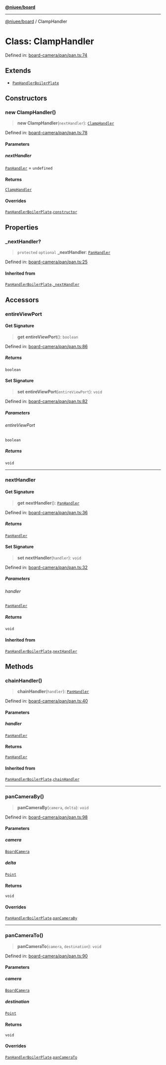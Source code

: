 [**@niuee/board**](../README.md)

***

[@niuee/board](../globals.md) / ClampHandler

# Class: ClampHandler

Defined in: [board-camera/pan/pan.ts:74](https://github.com/niuee/board/blob/a0a1179721d4f4b943b6a9bc156753ac9737e502/src/board-camera/pan/pan.ts#L74)

## Extends

- [`PanHandlerBoilerPlate`](PanHandlerBoilerPlate.md)

## Constructors

### new ClampHandler()

> **new ClampHandler**(`nextHandler`): [`ClampHandler`](ClampHandler.md)

Defined in: [board-camera/pan/pan.ts:78](https://github.com/niuee/board/blob/a0a1179721d4f4b943b6a9bc156753ac9737e502/src/board-camera/pan/pan.ts#L78)

#### Parameters

##### nextHandler

[`PanHandler`](../interfaces/PanHandler.md) = `undefined`

#### Returns

[`ClampHandler`](ClampHandler.md)

#### Overrides

[`PanHandlerBoilerPlate`](PanHandlerBoilerPlate.md).[`constructor`](PanHandlerBoilerPlate.md#constructors)

## Properties

### \_nextHandler?

> `protected` `optional` **\_nextHandler**: [`PanHandler`](../interfaces/PanHandler.md)

Defined in: [board-camera/pan/pan.ts:25](https://github.com/niuee/board/blob/a0a1179721d4f4b943b6a9bc156753ac9737e502/src/board-camera/pan/pan.ts#L25)

#### Inherited from

[`PanHandlerBoilerPlate`](PanHandlerBoilerPlate.md).[`_nextHandler`](PanHandlerBoilerPlate.md#_nexthandler)

## Accessors

### entireViewPort

#### Get Signature

> **get** **entireViewPort**(): `boolean`

Defined in: [board-camera/pan/pan.ts:86](https://github.com/niuee/board/blob/a0a1179721d4f4b943b6a9bc156753ac9737e502/src/board-camera/pan/pan.ts#L86)

##### Returns

`boolean`

#### Set Signature

> **set** **entireViewPort**(`entireViewPort`): `void`

Defined in: [board-camera/pan/pan.ts:82](https://github.com/niuee/board/blob/a0a1179721d4f4b943b6a9bc156753ac9737e502/src/board-camera/pan/pan.ts#L82)

##### Parameters

###### entireViewPort

`boolean`

##### Returns

`void`

***

### nextHandler

#### Get Signature

> **get** **nextHandler**(): [`PanHandler`](../interfaces/PanHandler.md)

Defined in: [board-camera/pan/pan.ts:36](https://github.com/niuee/board/blob/a0a1179721d4f4b943b6a9bc156753ac9737e502/src/board-camera/pan/pan.ts#L36)

##### Returns

[`PanHandler`](../interfaces/PanHandler.md)

#### Set Signature

> **set** **nextHandler**(`handler`): `void`

Defined in: [board-camera/pan/pan.ts:32](https://github.com/niuee/board/blob/a0a1179721d4f4b943b6a9bc156753ac9737e502/src/board-camera/pan/pan.ts#L32)

##### Parameters

###### handler

[`PanHandler`](../interfaces/PanHandler.md)

##### Returns

`void`

#### Inherited from

[`PanHandlerBoilerPlate`](PanHandlerBoilerPlate.md).[`nextHandler`](PanHandlerBoilerPlate.md#nexthandler-1)

## Methods

### chainHandler()

> **chainHandler**(`handler`): [`PanHandler`](../interfaces/PanHandler.md)

Defined in: [board-camera/pan/pan.ts:40](https://github.com/niuee/board/blob/a0a1179721d4f4b943b6a9bc156753ac9737e502/src/board-camera/pan/pan.ts#L40)

#### Parameters

##### handler

[`PanHandler`](../interfaces/PanHandler.md)

#### Returns

[`PanHandler`](../interfaces/PanHandler.md)

#### Inherited from

[`PanHandlerBoilerPlate`](PanHandlerBoilerPlate.md).[`chainHandler`](PanHandlerBoilerPlate.md#chainhandler)

***

### panCameraBy()

> **panCameraBy**(`camera`, `delta`): `void`

Defined in: [board-camera/pan/pan.ts:98](https://github.com/niuee/board/blob/a0a1179721d4f4b943b6a9bc156753ac9737e502/src/board-camera/pan/pan.ts#L98)

#### Parameters

##### camera

[`BoardCamera`](../interfaces/BoardCamera.md)

##### delta

[`Point`](../type-aliases/Point.md)

#### Returns

`void`

#### Overrides

[`PanHandlerBoilerPlate`](PanHandlerBoilerPlate.md).[`panCameraBy`](PanHandlerBoilerPlate.md#pancameraby)

***

### panCameraTo()

> **panCameraTo**(`camera`, `destination`): `void`

Defined in: [board-camera/pan/pan.ts:90](https://github.com/niuee/board/blob/a0a1179721d4f4b943b6a9bc156753ac9737e502/src/board-camera/pan/pan.ts#L90)

#### Parameters

##### camera

[`BoardCamera`](../interfaces/BoardCamera.md)

##### destination

[`Point`](../type-aliases/Point.md)

#### Returns

`void`

#### Overrides

[`PanHandlerBoilerPlate`](PanHandlerBoilerPlate.md).[`panCameraTo`](PanHandlerBoilerPlate.md#pancamerato)
